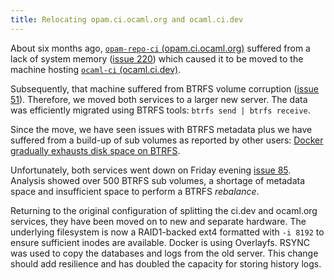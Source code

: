 ```yaml
---
title: Relocating opam.ci.ocaml.org and ocaml.ci.dev
---
```


About six months ago, [`opam-repo-ci` (opam.ci.ocaml.org)](https://opam.ci.ocaml.org) suffered from a lack of system memory ([issue 220](https://github.com/ocurrent/opam-repo-ci/issues/220)) which caused it to be moved to the machine hosting [`ocaml-ci` (ocaml.ci.dev)](https://ocaml.ci.dev).

Subsequently, that machine suffered from BTRFS volume corruption ([issue 51](https://github.com/ocaml/infrastructure/issues/51)). Therefore, we moved both services to a larger new server. The data was efficiently migrated using BTRFS tools: `btrfs send | btrfs receive`.

Since the move, we have seen issues with BTRFS metadata plus we have suffered from a build-up of sub volumes as reported by other users: [Docker gradually exhausts disk space on BTRFS](https://github.com/moby/moby/issues/27653).

Unfortunately, both services went down on Friday evening [issue 85](https://github.com/ocaml/infrastructure/issues/85).  Analysis showed over 500 BTRFS sub volumes, a shortage of metadata space and insufficient space to perform a BTRFS _rebalance_.

Returning to the original configuration of splitting the ci.dev and ocaml.org services, they have been moved on to new and separate hardware.  The underlying filesystem is now a RAID1-backed ext4 formatted with `-i 8192` to ensure sufficient inodes are available.  Docker is using Overlayfs.  RSYNC was used to copy the databases and logs from the old server.  This change should add resilience and has doubled the capacity for storing history logs.

